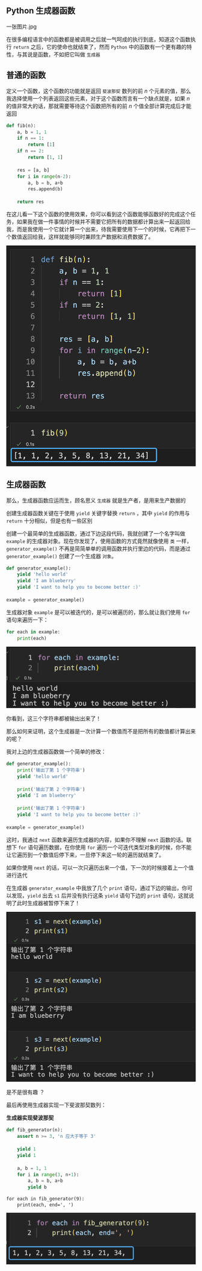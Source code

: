 ## Python 生成器函数

一张图片.jpg



在很多编程语言中的函数都是被调用之后就一气呵成的执行到底，知道这个函数执行 `return` 之后，它的使命也就结束了，然而 `Python` 中的函数有一个更有趣的特性，与其说是函数，不如把它叫做 `生成器`

## 普通的函数

定义一个函数，这个函数的功能就是返回 `斐波那契` 数列的前 $n$ 个元素的值，那么我选择使用一个列表返回这些元素，对于这个函数而言有一个缺点就是，如果 $n$ 的值非常大的话，那就需要等待这个函数把所有的前 $n$ 个值全部计算完成后才能返回

```python
def fib(n):
    a, b = 1, 1
    if n == 1:
        return [1]
    if n == 2:
        return [1, 1]

    res = [a, b]
    for i in range(n-2):
        a, b = b, a+b
        res.append(b)
    
    return res
```

在这儿看一下这个函数的使用效果，你可以看到这个函数能够函数好的完成这个任务，如果我在做一件事情的时候并不需要它把所有的数据都计算出来一起返回给我，而是我使用一个它就计算一个出来，待我需要使用下一个的时候，它再把下一个数值返回给我，这样就能够同时兼顾生产数据和消费数据了。

![](content.assets/image-20221206213208853.png)



## 生成器函数

那么，生成器函数应运而生，顾名思义 `生成器` 就是生产者，是用来生产数据的

创建生成器函数关键在于使用 `yield` 关键字替换 `return` ，其中 `yield` 的作用与 `return` 十分相似，但是也有一些区别

创建一个最简单的生成器函数，通过下边这段代码，我就创建了一个名字叫做 `example` 的生成器对象。现在你发现了，使用函数的方式竟然就像使用 `类` 一样，`generator_example()` 不再是简简单单的调用函数并执行里边的代码，而是通过 `generator_example()` 创建了一个生成器 `对象`。

```python
def generator_example():
    yield 'hello world'
    yield 'I am blueberry'
    yield 'I want to help you to become better :)'
    
example = generator_example()
```

生成器对象 `example` 是可以被迭代的，是可以被遍历的，那么就让我们使用 `for` 语句来遍历一下：

```python
for each in example:
    print(each)
```

![](content.assets/image-20221206214854608.png)

你看到，这三个字符串都被输出出来了！

那么如何来证明，这个生成器是一次计算一个数值而不是把所有的数值都计算出来的呢？

我对上边的生成器函数做一个简单的修改：

```python
def generator_example():
    print('输出了第 1 个字符串')
    yield 'hello world'
    
    print('输出了第 2 个字符串')
    yield 'I am blueberry'
    
    print('输出了第 1 个字符串')
    yield 'I want to help you to become better :)'

example = generator_example()
```

这时，我通过 `next` 函数来遍历生成器的内容，如果你不理解 `next` 函数的话。联想下 `for` 语句遍历数据，在你使用 `for` 遍历一个可迭代类型对象的时候，你不能让它遍历到一个数值后停下来，一旦停下来这一轮的遍历就结束了。

如果你使用 `next` 的话，可以一次只遍历出来一个值，下一次的时候接着上一个值进行迭代

在生成器 `generator_example` 中我放了几个 `print` 语句，通过下边的输出，你可以发现，`yield` 出去 `s1` 后并没有执行这条 `yield` 语句下边的 `print` 语句，这就说明了此时生成器被暂停下来了！

![](content.assets/image-20221206215352623.png)

是不是很有趣 ？

最后再使用生成器实现一下斐波那契数列：

**生成器实现斐波那契**

```python
def fib_generator(n):
    assert n >= 3, 'n 应大于等于 3'
    
    yield 1
    yield 1

    a, b = 1, 1
    for i in range(3, n+1):
        a, b = b, a+b
        yield b
```

```
for each in fib_generator(9):
    print(each, end=', ')
```

![](content.assets/image-20221206215952431.png)

